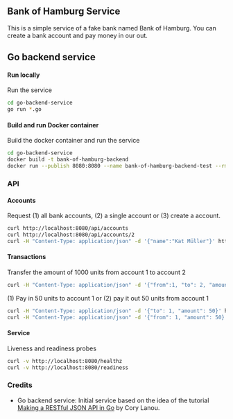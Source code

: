 ## Bank of Hamburg Service

This is a simple service of a fake bank named Bank of Hamburg. You can create a bank account and pay money in our out.

## Go backend service

#### Run locally

Run the service
```bash
cd go-backend-service
go run *.go
```

#### Build and run Docker container

Build the docker container and run the service
```bash
cd go-backend-service
docker build -t bank-of-hamburg-backend
docker run --publish 8080:8080 --name bank-of-hamburg-backend-test --rm bank-of-hamburg-backend
```

### API

#### Accounts

Request (1) all bank accounts, (2) a single account or (3) create a account.
```bash
curl http://localhost:8080/api/accounts
curl http://localhost:8080/api/accounts/2
curl -H "Content-Type: application/json" -d '{"name":"Kat Müller"}' http://localhost:8080/api/accounts
```

#### Transactions

Transfer the amount of 1000 units from account 1 to account 2
```bash
curl -H "Content-Type: application/json" -d '{"from":1, "to": 2, "amount": 1000}' http://localhost:8080/api/transactions
```

(1) Pay in 50 units to account 1 or (2) pay it out 50 units from account 1
```bash
curl -H "Content-Type: application/json" -d '{"to": 1, "amount": 50}' http://localhost:8080/api/transactions
curl -H "Content-Type: application/json" -d '{"from": 1, "amount": 50}' http://localhost:8080/api/transactions
```

#### Service

Liveness and readiness probes
```bash
curl -v http://localhost:8080/healthz
curl -v http://localhost:8080/readiness
```

### Credits

* Go backend service: Initial service based on the idea of the tutorial [Making a RESTful JSON API in Go](https://thenewstack.io/make-a-restful-json-api-go/) by Cory Lanou.
